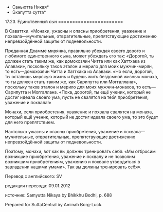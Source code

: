 * Саньютта Никая*
* Экапутта сутта*

17\.23\. Единственный сын
\=\=\=\=\=\=\=\=\=\=\=\=\=\=\=\=\=\=\=\=\=\=\=

В Саваттхи\. «Монахи, ужасны и опасны приобретения, уважение и похвала—мучительные, отвратительные, препятствующие достижению непревзойдённой защиты от подневольности\.

Преданная Дхамме мирянка, правильно убеждая своего дорого и любимого единственного сына, может убеждать его так: «Дорогой, ты должен стать таким же, как домохозяин Читта или как Хаттхака из Алаваки», поскольку таков эталон и мерило для моих мужчин\-мирян, то есть—домохозяин Читта и Хаттхака из Алаваки\. «Но если, дорогой, ты оставишь мирскую жизнь и будешь жить бездомной жизнью монаха, то ты должен стать таким же, как Сарипутта или Моггаллана», поскольку таков эталон и мерило для моих мужчин\-монахов, то есть—Сарипутта и Моггаллана\. «Пока, дорогой, ты ещё ученик, который не достиг идеала своего ума, пусть не свалятся на тебя приобретения, уважение и похвала\!»

Монахи, если приобретения, уважение и похвала свалятся на монаха, который ещё ученик, который не достиг идеала своего ума, то это будет для него препятствием\.

Настолько ужасны и опасны приобретения, уважение и похвала—мучительные, отвратительные, препятствующие достижению непревзойдённой защиты от подневольности\.

Поэтому, монахи, вот как вы должны тренировать себя: «Мы отбросим возникшие приобретения, уважение и похвалу и не позволим возникшим приобретениям, уважению и похвале утвердиться в завладении нашими умами»\. Так вы должны тренировать себя»\.

Перевод с английского: SV

редакция перевода: 09\.01\.2012

источник: Samyutta Nikaya by Bhikkhu Bodhi, p\. 688

Prepared for SuttaCentral by Aminah Borg\-Luck\.